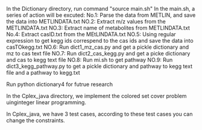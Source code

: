 In the Dictionary directory, run command "source main.sh"
In the main.sh, a series of action will be excuted:
No.1: Parse the data from METLIN, and save the data into METLINDATA.txt
NO.2: Extract m/z values from the METLINDATA.txt
NO.3: Extract name of metabolites from METLINDATA.txt
No.4: Extract casID.txt from the MEtLINDATA.txt
NO.5: Using regular expression to get kegg ids correspend to the cas ids and save the data into casTOkegg.txt
NO.6: Run dict1_mz_cas.py and get a pickle dictionary and mz to cas text file
NO.7: Run dict2_cas_kegg.py and get a picke dictionary and cas to kegg text file
NO.8: Run mi.sh to get pathway
NO.9: Run dict3_kegg_pathway.py to get a pickle dictionary and pathway to kegg text file and a pathway to kegg.txt

Run python dictionary4 for futrue research

In the Cplex_java directory, we implement the colored set cover problem uinginteger linear programming.

In Cplex_java, we have 3 test cases, according to these test cases you can change the constraints. 

